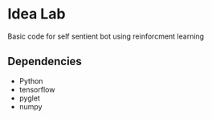 # Idea Lab

Basic code for self sentient bot using reinforcment learning

## Dependencies

* Python
* tensorflow
* pyglet
* numpy
